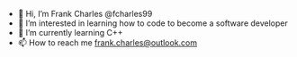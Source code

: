 - 👋 Hi, I’m Frank Charles @fcharles99
- 👀 I’m interested in learning how to code to become a software developer
- 🌱 I’m currently learning C++
- 📫 How to reach me frank.charles@outlook.com

<!---
fcharles99/fcharles99 is a ✨ special ✨ repository because its `README.md` (this file) appears on your GitHub profile.
You can click the Preview link to take a look at your changes.
--->
